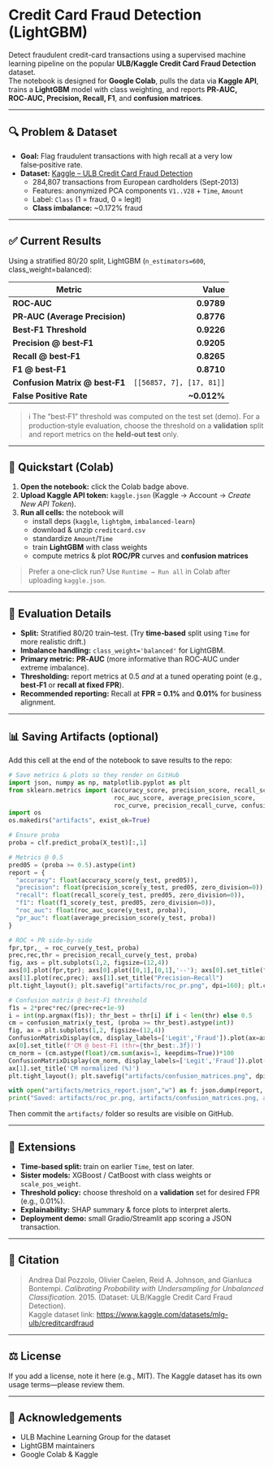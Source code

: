 # Credit Card Fraud Detection (LightGBM)

Detect fraudulent credit-card transactions using a supervised machine learning pipeline on the popular **ULB/Kaggle Credit Card Fraud Detection** dataset.  
The notebook is designed for **Google Colab**, pulls the data via **Kaggle API**, trains a **LightGBM** model with class weighting, and reports **PR‑AUC, ROC‑AUC, Precision, Recall, F1**, and **confusion matrices**.

---

## 🔍 Problem & Dataset

- **Goal:** Flag fraudulent transactions with high recall at a very low false‑positive rate.  
- **Dataset:** [Kaggle – ULB Credit Card Fraud Detection](https://www.kaggle.com/datasets/mlg-ulb/creditcardfraud)  
  - 284,807 transactions from European cardholders (Sept‑2013)  
  - Features: anonymized PCA components `V1..V28` + `Time`, `Amount`  
  - Label: `Class` (1 = fraud, 0 = legit)  
  - **Class imbalance:** ~0.172% fraud

---

## ✅ Current Results 

Using a stratified 80/20 split, LightGBM (`n_estimators=600`, class_weight=balanced):

| Metric | Value |
|---|---:|
| **ROC‑AUC** | **0.9789** |
| **PR‑AUC (Average Precision)** | **0.8776** |
| **Best‑F1 Threshold** | **0.9226** |
| **Precision @ best‑F1** | **0.9205** |
| **Recall @ best‑F1** | **0.8265** |
| **F1 @ best‑F1** | **0.8710** |
| **Confusion Matrix @ best‑F1** | `[[56857, 7], [17, 81]]` |
| **False Positive Rate** | **~0.012%** |

> ℹ️ The “best‑F1” threshold was computed on the test set (demo). For a production‑style evaluation, choose the threshold on a **validation** split and report metrics on the **held‑out test** only.

---

## 🚀 Quickstart (Colab)

1. **Open the notebook:** click the Colab badge above.  
2. **Upload Kaggle API token:** `kaggle.json` (Kaggle → Account → *Create New API Token*).  
3. **Run all cells:** the notebook will
   - install deps (`kaggle`, `lightgbm`, `imbalanced-learn`)
   - download & unzip `creditcard.csv`
   - standardize `Amount`/`Time`
   - train **LightGBM** with class weights
   - compute metrics & plot **ROC/PR** curves and **confusion matrices**
   
> Prefer a one‑click run? Use `Runtime → Run all` in Colab after uploading `kaggle.json`.

---

## 🧪 Evaluation Details

- **Split:** Stratified 80/20 train–test. (Try **time‑based** split using `Time` for more realistic drift.)  
- **Imbalance handling:** `class_weight='balanced'` for LightGBM.  
- **Primary metric:** **PR‑AUC** (more informative than ROC‑AUC under extreme imbalance).  
- **Thresholding:** report metrics at 0.5 *and* at a tuned operating point (e.g., **best‑F1** or **recall at fixed FPR**).  
- **Recommended reporting:** Recall at **FPR = 0.1%** and **0.01%** for business alignment.

---

## 📊 Saving Artifacts (optional)

Add this cell at the end of the notebook to save results to the repo:

```python
# Save metrics & plots so they render on GitHub
import json, numpy as np, matplotlib.pyplot as plt
from sklearn.metrics import (accuracy_score, precision_score, recall_score, f1_score,
                             roc_auc_score, average_precision_score,
                             roc_curve, precision_recall_curve, confusion_matrix, ConfusionMatrixDisplay)
import os
os.makedirs("artifacts", exist_ok=True)

# Ensure proba
proba = clf.predict_proba(X_test)[:,1]

# Metrics @ 0.5
pred05 = (proba >= 0.5).astype(int)
report = {
  "accuracy": float(accuracy_score(y_test, pred05)),
  "precision": float(precision_score(y_test, pred05, zero_division=0)),
  "recall": float(recall_score(y_test, pred05, zero_division=0)),
  "f1": float(f1_score(y_test, pred05, zero_division=0)),
  "roc_auc": float(roc_auc_score(y_test, proba)),
  "pr_auc": float(average_precision_score(y_test, proba))
}

# ROC + PR side-by-side
fpr,tpr,_ = roc_curve(y_test, proba)
prec,rec,thr = precision_recall_curve(y_test, proba)
fig, axs = plt.subplots(1,2, figsize=(12,4))
axs[0].plot(fpr,tpr); axs[0].plot([0,1],[0,1],'--'); axs[0].set_title("ROC")
axs[1].plot(rec,prec); axs[1].set_title("Precision–Recall")
plt.tight_layout(); plt.savefig("artifacts/roc_pr.png", dpi=160); plt.close()

# Confusion matrix @ best-F1 threshold
f1s = 2*prec*rec/(prec+rec+1e-9)
i = int(np.argmax(f1s)); thr_best = thr[i] if i < len(thr) else 0.5
cm = confusion_matrix(y_test, (proba >= thr_best).astype(int))
fig, ax = plt.subplots(1,2, figsize=(12,4))
ConfusionMatrixDisplay(cm, display_labels=['Legit','Fraud']).plot(ax=ax[0], values_format='d')
ax[0].set_title(f'CM @ best-F1 (thr={thr_best:.3f})')
cm_norm = (cm.astype(float)/cm.sum(axis=1, keepdims=True))*100
ConfusionMatrixDisplay(cm_norm, display_labels=['Legit','Fraud']).plot(ax=ax[1], values_format='.1f')
ax[1].set_title('CM normalized (%)')
plt.tight_layout(); plt.savefig("artifacts/confusion_matrices.png", dpi=160); plt.close()

with open("artifacts/metrics_report.json","w") as f: json.dump(report, f, indent=2)
print("Saved: artifacts/roc_pr.png, artifacts/confusion_matrices.png, artifacts/metrics_report.json")
```

Then commit the `artifacts/` folder so results are visible on GitHub.

---

## 🔁 Extensions

- **Time‑based split:** train on earlier `Time`, test on later.  
- **Sister models:** XGBoost / CatBoost with class weights or `scale_pos_weight`.  
- **Threshold policy:** choose threshold on a **validation** set for desired FPR (e.g., 0.01%).  
- **Explainability:** SHAP summary & force plots to interpret alerts.  
- **Deployment demo:** small Gradio/Streamlit app scoring a JSON transaction.

---

## 📝 Citation

> Andrea Dal Pozzolo, Olivier Caelen, Reid A. Johnson, and Gianluca Bontempi. *Calibrating Probability with Undersampling for Unbalanced Classification.* 2015. (Dataset: ULB/Kaggle Credit Card Fraud Detection).  
> Kaggle dataset link: https://www.kaggle.com/datasets/mlg-ulb/creditcardfraud

---

## ⚖️ License

If you add a license, note it here (e.g., MIT). The Kaggle dataset has its own usage terms—please review them.

---

## 🙌 Acknowledgements

- ULB Machine Learning Group for the dataset
- LightGBM maintainers
- Google Colab & Kaggle

